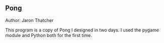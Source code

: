 Pong 
----

Author: Jaron Thatcher

This program is a copy of Pong I designed in two days. I used the pygame module and Python both for the first time.